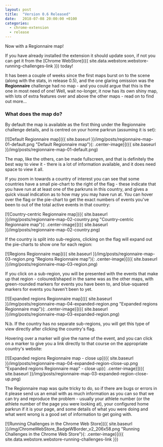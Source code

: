 ```yaml
---
layout: post
title:  "Version 0.6 Released"
date:   2018-07-08 20:00:00 +0100
categories:
  - chrome-extension
  - release
---
```

Now with a Regionnaire map!

If you have already installed the extension it should update soon, if not you can get it
from the [Chrome WebStore]({{ site.data.webstore.webstore-running-challenges-link }}) today!

It has been a couple of weeks since the first maps burst on to the scene (along
with the stats, in release 0.5), and the one glaring omission was the **Regionnaire**
challenge had no map - and you could argue that this is the one in most need of
one! Well, wait no-longer, it now has its own shiny map, with lots of extra
features over and above the other maps - read on to find out more...

### What does the map do?

By default the map is available as the first thing under the Regionnaire
challenge details, and is centred on your home parkrun (assuming it is set):

[![Default Regionnaire map]({{ site.baseurl }}/img/posts/regionnaire-map-01-default.png "Default Regionnaire map"){: .center-image}]({{ site.baseurl }}/img/posts/regionnaire-map-01-default.png)

The map, like the others, can be made fullscreen, and that is definitely the
best way to view it - there is a lot of information available, and it does need
space to view it all.

If you zoom in towards a country of interest you can see that some countries
have a small pie-chart to the right of the flag - these indicate that you have
run at at least one of the parkruns in this country, and gives a quick visual
indication as to how may you may have run at. You can hover over the flag or
the pie-chart to get the exact numbers of events you've been to out of the total
active events in that country:

[![Country-centric Regionnaire map]({{ site.baseurl }}/img/posts/regionnaire-map-02-country.png "Country-centric Regionnaire map"){: .center-image}]({{ site.baseurl }}/img/posts/regionnaire-map-02-country.png)

If the country is split into sub-regions, clicking on the flag will expand out
the pie-charts to show one for each region:

[![Regions Regionnaire map]({{ site.baseurl }}/img/posts/regionnaire-map-03-region.png "Regions Regionnaire map"){: .center-image}]({{ site.baseurl }}/img/posts/regionnaire-map-03-region.png)

If you click on a sub-region, you will be presented with the events that make up
that region - coloured/shaped in the same was as the other maps, with green-rounded
markers for events you have been to, and blue-squared markers for events you haven't
been to yet.

[![Expanded regions Regionnaire map]({{ site.baseurl }}/img/posts/regionnaire-map-04-expanded-region.png "Expanded regions Regionnaire map"){: .center-image}]({{ site.baseurl }}/img/posts/regionnaire-map-03-expanded-region.png)

N.b. If the country has no separate sub-regions, you will get this type of view
directly after clicking the country's flag.

Hovering over a marker will give the name of the event, and you can click on a
marker to give you a link directly to that course on the appropriate country's
website:

[![Expanded regions Regionnaire map - close up]({{ site.baseurl }}/img/posts/regionnaire-map-04-expanded-region-close-up.png "Expanded regions Regionnaire map" - close up){: .center-image}]({{ site.baseurl }}/img/posts/regionnaire-map-03-expanded-region-close-up.png)


The Regionnaire map was quite tricky to do, so if there are bugs or errors in
it please send us an email with as much information as you can so that we can
try and reproduce the problem - usually your athlete number (or the athlete number
of the page you were looking at), your configured home parkrun if it is your
page, and some details of what you were doing and what went wrong is a good set of
information to get going with.

[![Running Challenges in the Chrome Web Store]({{ site.baseurl }}/img/ChromeWebStore_BadgeWBorder_v2_206x58.png "Running Challenges in the Chrome Web Store"){: .center-image}]({{ site.data.webstore.webstore-running-challenges-link }})
